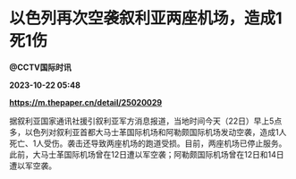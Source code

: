 # 以色列再次空袭叙利亚两座机场，造成1死1伤
**@CCTV国际时讯**

**2023-10-22 05:48**

**https://m.thepaper.cn/detail/25020029**

据叙利亚国家通讯社援引叙利亚军方消息报道，当地时间今天（22日）早上5点多，以色列对叙利亚首都大马士革国际机场和阿勒颇国际机场发动空袭，造成1人死亡、1人受伤。袭击还导致两座机场的跑道受损。目前，两座机场已停止服务。此前，大马士革国际机场曾在12日遭以军空袭；阿勒颇国际机场曾在12日和14日遭以军空袭。